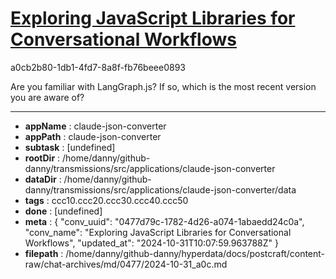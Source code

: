 # [Exploring JavaScript Libraries for Conversational Workflows](https://claude.ai/chat/0477d79c-1782-4d26-a074-1abaedd24c0a)

a0cb2b80-1db1-4fd7-8a8f-fb76beee0893

Are you familiar with LangGraph.js? If so, which is the most recent version you are aware of?

---

* **appName** : claude-json-converter
* **appPath** : claude-json-converter
* **subtask** : [undefined]
* **rootDir** : /home/danny/github-danny/transmissions/src/applications/claude-json-converter
* **dataDir** : /home/danny/github-danny/transmissions/src/applications/claude-json-converter/data
* **tags** : ccc10.ccc20.ccc30.ccc40.ccc50
* **done** : [undefined]
* **meta** : {
  "conv_uuid": "0477d79c-1782-4d26-a074-1abaedd24c0a",
  "conv_name": "Exploring JavaScript Libraries for Conversational Workflows",
  "updated_at": "2024-10-31T10:07:59.963788Z"
}
* **filepath** : /home/danny/github-danny/hyperdata/docs/postcraft/content-raw/chat-archives/md/0477/2024-10-31_a0c.md